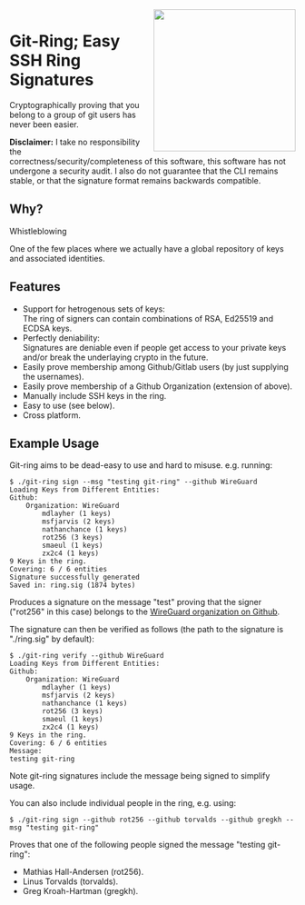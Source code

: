 <img src="https://rot256.dev/git-ring-icon.svg" align="right" height="250" width="250"/>

# Git-Ring; Easy SSH Ring Signatures

Cryptographically proving that you belong to a group of git users has never been easier.

**Disclaimer:** I take no responsibility the correctness/security/completeness of this software,
this software has not undergone a security audit.
I also do not guarantee that the CLI remains stable, or that the signature format remains backwards compatible.

## Why?

Whistleblowing

One of the few places where we actually have a global repository of keys and associated identities.

## Features

- Support for hetrogenous sets of keys: <br>
  The ring of signers can contain combinations of RSA, Ed25519 and ECDSA keys.
- Perfectly deniability: <br> Signatures are deniable even if people get access to your private keys and/or break the underlaying crypto in the future.
- Easily prove membership among Github/Gitlab users (by just supplying the usernames).
- Easily prove membership of a Github Organization (extension of above).
- Manually include SSH keys in the ring.
- Easy to use (see below).
- Cross platform.

## Example Usage

Git-ring aims to be dead-easy to use and hard to misuse. e.g. running:

```
$ ./git-ring sign --msg "testing git-ring" --github WireGuard
Loading Keys from Different Entities:
Github:
    Organization: WireGuard
        mdlayher (1 keys)
        msfjarvis (2 keys)
        nathanchance (1 keys)
        rot256 (3 keys)
        smaeul (1 keys)
        zx2c4 (1 keys)
9 Keys in the ring.
Covering: 6 / 6 entities
Signature successfully generated
Saved in: ring.sig (1874 bytes)
```

Produces a signature on the message "test" proving that the signer ("rot256" in this case) belongs to the [WireGuard organization on Github](https://github.com/orgs/WireGuard/people).

The signature can then be verified as follows (the path to the signature is "./ring.sig" by default):

```
$ ./git-ring verify --github WireGuard
Loading Keys from Different Entities:
Github:
    Organization: WireGuard
        mdlayher (1 keys)
        msfjarvis (2 keys)
        nathanchance (1 keys)
        rot256 (3 keys)
        smaeul (1 keys)
        zx2c4 (1 keys)
9 Keys in the ring.
Covering: 6 / 6 entities
Message:
testing git-ring
```

Note git-ring signatures include the message being signed to simplify usage.

You can also include individual people in the ring, e.g. using:

```
$ ./git-ring sign --github rot256 --github torvalds --github gregkh --msg "testing git-ring"
```

Proves that one of the following people signed the message "testing git-ring":

- Mathias Hall-Andersen (rot256).
- Linus Torvalds (torvalds).
- Greg Kroah-Hartman (gregkh).

